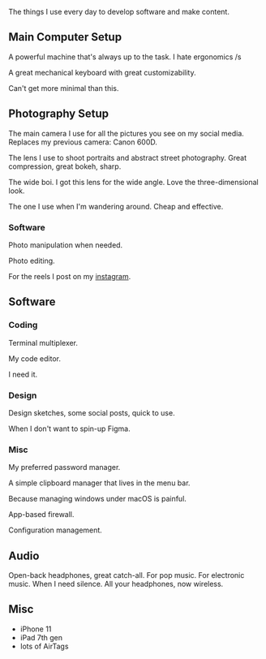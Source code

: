The things I use every day to develop software and make content.

## Main Computer Setup

<Product title="Apple MacBook Pro" variation='14" M1 Pro (2021)' link="https://amzn.to/41VR7eh">
  A powerful machine that's always up to the task.
</Product>

<Product title="Apple Magic Mouse" link="https://amzn.to/3L4dbwj">
I hate ergonomics /s
</Product>

<Product
  title="Hexcore Anne Pro 2"
  variation="Gateron Blue Switches"
  link="https://amzn.to/3V7LO9y">
A great mechanical keyboard with great customizability.
</Product>

<Product
  title="IKEA x Swedish House Mafia OBEGRÄNSAD stand"
  link="https://www.ikea.com/it/it/p/obegraensad-supporto-per-pc-portatile-nero-00526465/">
Can't get more minimal than this.
</Product>

## Photography Setup

<Product
  title="Canon EOS RP"
  link="https://amzn.to/41DpuqC">
The main camera I use for all the pictures you see on my social media.  
Replaces my previous camera: Canon 600D.
</Product>

<Product
  title="Canon 85mm USM f/1.8"
  link="https://amzn.to/43UEOAC">
The lens I use to shoot portraits and abstract street photography.
Great compression, great bokeh, sharp.
</Product>

<Product
  title="Canon 28mm USM f/1.8">
The wide boi. I got this lens for the wide angle. Love the
three-dimensional look.
</Product>

<Product
  title="Canon 50mm f/1.8 II"
  link="https://amzn.to/3V7Zkd8">
The one I use when I'm wandering around. Cheap and effective.
</Product>

### Software

<Product
  title="Photoshop CC"
  link="https://www.adobe.com/products/photoshop.html"
  linkText="Open">
Photo manipulation when needed.
</Product>

<Product
  title="Lightroom Classic CC"
  link="https://www.adobe.com/products/photoshop-lightroom-classichtml"
  linkText="Open">
Photo editing.
</Product>

<Product
  title="Final Cut Pro X"
  link="https://www.apple.com/final-cut-pro/"
  linkText="Open">
For the reels I post on my [instagram](https://instagram.com/eliseomartelli).
</Product>

## Software

### Coding

<Product
  title="Tmux"
  link="https://github.com/tmux/tmux/wiki"
  linkText="Open">
Terminal multiplexer.
</Product>

<Product
  title="Neovim"
  link="http://neovim.io/"
  linkText="Open">
My code editor.
</Product>

<Product
title="Terminal.app"
variation="Yes, the built-in one"
link="https://support.apple.com/en-gb/guide/terminal/welcome/mac"
  linkText="Open">
I need it.
</Product>

### Design

<Product
  title="Figma"
  link="https://www.figma.com/"
  linkText="Open">
Design sketches, some social posts, quick to use.
</Product>

<Product
  title="Adobe XD"
  link="https://www.adobe.com/products/xd/"
  linkText="Open">
When I don't want to spin-up Figma.
</Product>

### Misc

<Product
  title="Bitwarden"
  link="https://bitwarden.com/"
  linkText="Open">
My preferred password manager.
</Product>

<Product
  title="Maccy"
  link="https://maccy.app/"
  linkText="Open">
A simple clipboard manager that lives in the menu bar.
</Product>

<Product
  title="Rectangle"
  link="https://rectangleapp.com/"
  linkText="Open">
Because managing windows under macOS is painful.
</Product>

<Product
  title="Lulu"
  link="https://bitwarden.com/"
  linkText="Open">
App-based firewall.
</Product>

<Product
  title="Ansible"
  link="https://www.ansible.com/"
  linkText="Open">
Configuration management.
</Product>

## Audio

<Product
  title="AKG K240"
  variation="Studio"
  link="https://amzn.to/3L3rAsR">
Open-back headphones, great catch-all.
</Product>
<Product 
  title="TinHifi T2 Plus">
For pop music.
</Product>
<Product
  title="KZ ZSN PRO X"
  variation="Clear"
  link="https://amzn.to/3oNxqH2">
For electronic music.
</Product>
<Product
  title="Apple AirPods Pro"
  variation="Gen 1"
  link="https://amzn.to/3LaUnLQ">
When I need silence.
</Product>
<Product
  title="FiiO μBTR"
  link="https://amzn.to/4219Jtt">
All your headphones, now wireless.
</Product>

## Misc

- iPhone 11
- iPad 7th gen
- lots of AirTags

<AffiliateDisclosure />
